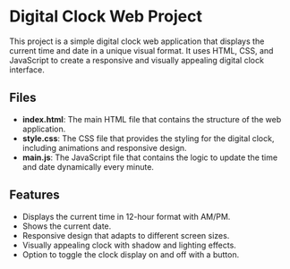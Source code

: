 # Digital Clock Web Project

This project is a simple digital clock web application that displays the current time and date in a unique visual format. It uses HTML, CSS, and JavaScript to create a responsive and visually appealing digital clock interface.

## Files

- **index.html**: The main HTML file that contains the structure of the web application.
- **style.css**: The CSS file that provides the styling for the digital clock, including animations and responsive design.
- **main.js**: The JavaScript file that contains the logic to update the time and date dynamically every minute.

## Features

- Displays the current time in 12-hour format with AM/PM.
- Shows the current date.
- Responsive design that adapts to different screen sizes.
- Visually appealing clock with shadow and lighting effects.
- Option to toggle the clock display on and off with a button.
